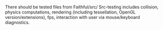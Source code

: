 There should be tested files from Faithful/src/
Src-testing includes collision, physics computations, rendering
(including tessellation, OpenGL version/extensions), fps, interaction
with user via mouse/keyboard diagnostics.